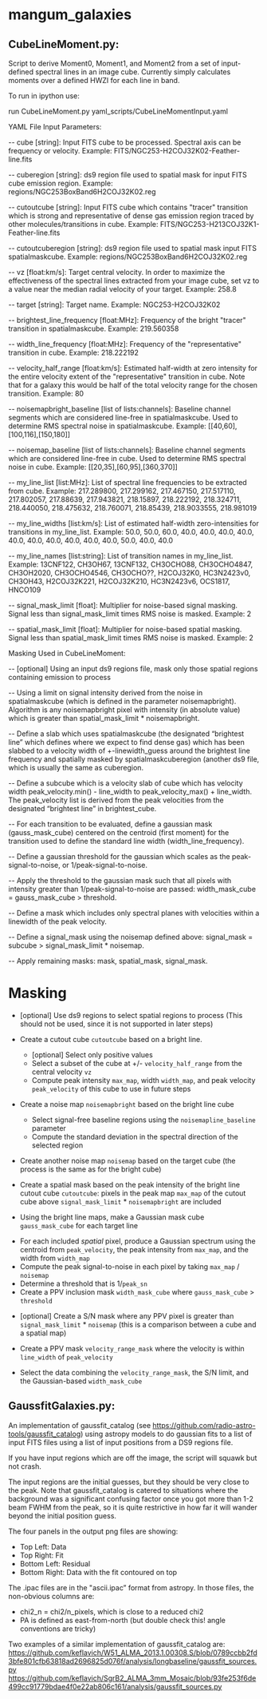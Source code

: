 # mangum_galaxies

## CubeLineMoment.py:

Script to derive Moment0, Moment1, and Moment2 from a set of
input-defined spectral lines in an image cube.  Currently simply
calculates moments over a defined HWZI for each line in band. 

To run in ipython use:

run CubeLineMoment.py yaml_scripts/CubeLineMomentInput.yaml


YAML File Input Parameters:

-- cube [string]: Input FITS cube to be processed.  Spectral axis can be
   frequency or velocity.
   Example: FITS/NGC253-H2COJ32K02-Feather-line.fits

-- cuberegion [string]: ds9 region file used to spatial mask for input FITS
   cube emission region.
   Example: regions/NGC253BoxBand6H2COJ32K02.reg

-- cutoutcube [string]: Input FITS cube which contains "tracer"
   transition which is strong and representative of dense gas emission
   region traced by other molecules/transitions in cube.
   Example: FITS/NGC253-H213COJ32K1-Feather-line.fits

-- cutoutcuberegion [string]: ds9 region file used to spatial
   mask input FITS spatialmaskcube.
   Example: regions/NGC253BoxBand6H2COJ32K02.reg

-- vz [float:km/s]: Target central velocity.  In order to maximize the
   effectiveness of the spectral lines extracted from your image cube,
   set vz to a value near the median radial velocity of your target.
   Example: 258.8

-- target [string]: Target name.
   Example: NGC253-H2COJ32K02

-- brightest_line_frequency [float:MHz]: Frequency of the bright
   "tracer" transition in spatialmaskcube.
   Example: 219.560358

-- width_line_frequency [float:MHz]: Frequency of the "representative"
   transition in cube.
   Example: 218.222192

-- velocity_half_range [float:km/s]: Estimated half-width at zero
   intensity for the entire velocity extent of the "representative"
   transition in cube.  Note that for a galaxy this would be half of
   the total velocity range for the chosen transition.
   Example: 80

-- noisemapbright_baseline [list of lists:channels]: Baseline channel segments
   which are considered line-free in spatialmaskcube.  Used to
   determine RMS spectral noise in spatialmaskcube.
   Example: [[40,60],[100,116],[150,180]]
   
-- noisemap_baseline [list of lists:channels]: Baseline channel segments
   which are considered line-free in cube.  Used to determine RMS
   spectral noise in cube.
   Example: [[20,35],[60,95],[360,370]]

-- my_line_list [list:MHz]: List of spectral line frequencies to be
   extracted from cube.
   Example: 217.289800, 217.299162, 217.467150, 217.517110, 217.802057, 217.88639, 217.943821, 218.15897, 218.222192, 218.324711, 218.440050, 218.475632, 218.760071, 218.85439, 218.9033555, 218.981019

-- my_line_widths [list:km/s]: List of estimated half-width
   zero-intensities for transitions in my_line_list.
   Example: 50.0, 50.0, 60.0, 40.0, 40.0, 40.0, 40.0, 40.0, 40.0, 40.0, 40.0, 40.0, 40.0, 50.0, 40.0, 40.0

-- my_line_names [list:string]: List of transition names in my_line_list.
   Example: 13CNF122, CH3OH67, 13CNF132, CH3OCHO88, CH3OCHO4847, CH3OH2020, CH3OCHO4546, CH3OCHO??, H2COJ32K0, HC3N2423v0, CH3OH43, H2COJ32K221, H2COJ32K210, HC3N2423v6, OCS1817, HNCO109

-- signal_mask_limit [float]: Multiplier for noise-based signal
   masking.  Signal less than signal_mask_limit times RMS noise is
   masked. 
   Example: 2

-- spatial_mask_limit [float]: Multiplier for noise-based spatial
   masking.  Signal less than spatial_mask_limit times RMS noise is
   masked. 
   Example: 2



Masking Used in CubeLineMoment:

-- [optional] Using an input ds9 regions file, mask only those spatial
regions containing emission to process


-- Using a limit on signal intensity derived from the noise in
spatialmaskcube (which is defined in the parameter noisemapbright).
Algorithm is any noisemapbright pixel with intensity (in absolute
value) which is greater than spatial_mask_limit * noisemapbright.

-- Define a slab which uses spatialmaskcube (the designated “brightest
line” which defines where we expect to find dense gas) which has been
slabbed to a velocity width of +-linewidth_guess around the brightest
line frequency and spatially masked by spatialmaskcuberegion (another
ds9 file, which is usually the same as cuberegion.

-- Define a subcube which is a velocity slab of cube which has velocity
width peak_velocity.min() - line_width to peak_velocity_max() +
line_width.  The peak_velocity list is derived from the peak
velocities from the designated “brightest line” in brightest_cube.

-- For each transition to be evaluated, define a gaussian mask
(gauss_mask_cube) centered on the centroid (first moment) for the
transition used to define the standard line width
(width_line_frequency). 

-- Define a gaussian threshold for the gaussian which scales as the
peak-signal-to-noise, or 1/peak-signal-to-noise.

-- Apply the threshold to the gaussian mask such that all pixels with
intensity greater than 1/peak-signal-to-noise are passed:
width_mask_cube = gauss_mask_cube > threshold.

-- Define a mask which includes only spectral planes with velocities 
within a linewidth of the peak velocity.

-- Define a signal_mask using the noisemap defined above:
signal_mask = subcube > signal_mask_limit * noisemap.

-- Apply remaining masks: mask, spatial_mask, signal_mask.

# Masking

* [optional] Use ds9 regions to select spatial regions to process
   (This should not be used, since it is not supported in later steps)

* Create a cutout cube `cutoutcube` based on a bright line.
  - [optional] Select only positive values
  - Select a subset of the cube at +/- `velocity_half_range` from 
    the central velocity `vz`
  - Compute peak intensity `max_map`, width `width_map`, and peak velocity
    `peak_velocity` of this cube to use in future steps

* Create a noise map `noisemapbright` based on the bright line cube
  - Select signal-free baseline regions using the `noisemapline_baseline` parameter
  - Compute the standard deviation in the spectral direction of the selected region

* Create another noise map `noisemap` based on the target cube (the process is
  the same as for the bright cube)

* Create a spatial mask based on the peak intensity of the bright line cutout cube `cutoutcube`:
  pixels in the peak map `max_map` of the cutout cube above `signal_mask_limit` *
  `noisemapbright` are included

* Using the bright line maps, make a Gaussian mask cube `gauss_mask_cube` for each target line
 - For each included _spatial_ pixel, produce a Gaussian spectrum using the centroid
 from `peak_velocity`, the peak intensity from `max_map`, and the width from `width_map`
 - Compute the peak signal-to-noise in each pixel by taking `max_map` / `noisemap`
 - Determine a threshold that is 1/`peak_sn`
 - Create a PPV inclusion mask `width_mask_cube` where `gauss_mask_cube` > `threshold`

* [optional] Create a S/N mask where any PPV pixel is greater than
  `signal_mask_limit` * `noisemap` (this is a comparison between a cube and a
  spatial map)

* Create a PPV mask `velocity_range_mask` where the velocity is within
  `line_width` of `peak_velocity`

* Select the data combining the `velocity_range_mask`, the S/N limit, and the
  Gaussian-based `width_mask_cube`


## GaussfitGalaxies.py:

An implementation of gaussfit_catalog (see
https://github.com/radio-astro-tools/gaussfit_catalog) using astropy models to
do gaussian fits to a list of input FITS files using a list of input positions
from a DS9 regions file. 

If you have input regions which are off the image, the script will squawk but not crash.

The input regions are the initial guesses, but they should be very close to the
peak.  Note that gaussfit_catalog is catered to situations where the background
was a significant confusing factor once you got more than 1-2 beam FWHM from
the peak, so it is quite restrictive in how far it will wander beyond the
initial position guess.

The four panels in the output png files are showing:
* Top Left: Data
* Top Right: Fit
* Bottom Left: Residual
* Bottom Right: Data with the fit contoured on top

The .ipac files are in the "ascii.ipac” format from astropy.  In those files,
the non-obvious columns are: 
* chi2_n = chi2/n_pixels, which is close to a reduced chi2
* PA is defined as east-from-north (but double check this!  angle conventions
  are tricky)

Two examples of a similar implementation of gaussfit_catalog are:
https://github.com/keflavich/W51_ALMA_2013.1.00308.S/blob/0789ccbb2fd3bfe801cfb63818ad2696825d076f/analysis/longbaseline/gaussfit_sources.py
https://github.com/keflavich/SgrB2_ALMA_3mm_Mosaic/blob/93fe253f6de499cc91779bdae4f0e22ab806c161/analysis/gaussfit_sources.py
